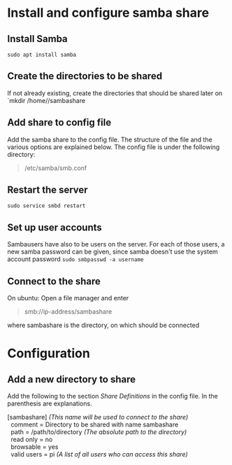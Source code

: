 # Install and configure samba share
## Install Samba
`sudo apt install samba`

## Create the directories to be shared
If not already existing, create the directories that should be shared later on
`mkdir /home/<username>/sambashare

## Add share to config file
Add the samba share to the config file. The structure of the file and the various options are explained below.
The config file is under the following directory:
> /etc/samba/smb.conf

## Restart the server
`sudo service smbd restart`

## Set up user accounts
Sambausers have also to be users on the server. For each of those users, a new samba password can be given, since samba doesn't use the system account password
`sudo smbpasswd -a username`

## Connect to the share
On ubuntu: Open a file manager and enter 
> smb://ip-address/sambashare 

where sambashare is the directory, on which should be connected

# Configuration
## Add a new directory to share
Add the following to the section *Share Definitions* in the config file. In the parenthesis are explanations.

[sambashare] *(This name will be used to connect to the share)*   
&nbsp;&nbsp;comment = Directory to be shared with name sambashare  
&nbsp;&nbsp;path = /path/to/directory *(The absolute path to the directory)*  
&nbsp;&nbsp;read only = no  
&nbsp;&nbsp;browsable = yes  
&nbsp;&nbsp;valid users = pi *(A list of all users who can access this share)*     

